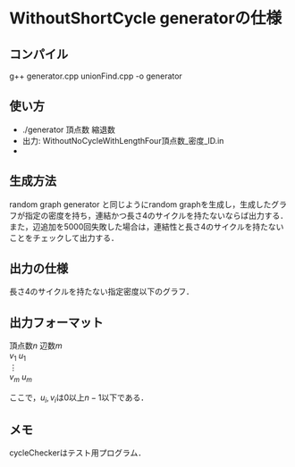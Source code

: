 $\newcommand{\set}[1]{\{ #1 \}}$
# WithoutShortCycle generatorの仕様

## コンパイル
g++ generator.cpp unionFind.cpp -o generator

## 使い方

- ./generator 頂点数 縮退数
- 出力: WithoutNoCycleWithLengthFour頂点数_密度_ID.in
- 
## 生成方法
random graph generator と同じようにrandom graphを生成し，生成したグラフが指定の密度を持ち，連結かつ長さ$4$のサイクルを持たないならば出力する．また，辺追加を$5000$回失敗した場合は，連結性と長さ$4$のサイクルを持たないことをチェックして出力する．

## 出力の仕様
長さ$4$のサイクルを持たない指定密度以下のグラフ．


## 出力フォーマット
頂点数$n$ 辺数$m$  
$v_1$ $u_1$  
$\vdots$  
$v_m$ $u_m$  

ここで，$u_i, v_i$は$0$以上$n - 1$以下である．

## メモ
cycleCheckerはテスト用プログラム．